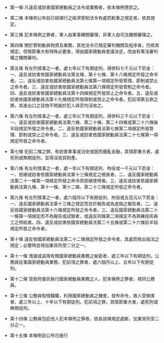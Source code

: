 * 第一條 凡違反或妨害國家總動員之法令或業務者，依本條例懲罰之。

* 第二條 本條例公布前已經頒行之經濟管制法令有處罰較重之規定者，依其規定。

* 第三條 犯本條例之罪者，軍人由軍事機關審理，非軍人由司法機關審理之。

* 第四條 關於管制動員物資及業務，其他法令已規定審判機關及程序者，仍依其規定。但情節重大有特殊必要者，得由國家總動員會議決定，改由有軍法審判權之機關審判。

* 第五條 有左列情事之一者，處七年以下有期徒刑，得併科七千元以下罰金：一、違反或妨害依國家總動員法第五條、第十七條、第十八條規定所發之命令者。二、違反或妨害依國家總動員法第七條第一項規定所發管理、節制或禁止之命令者。三、違反或妨害依國家總動員法第八條規定所發管制之命令者。四、違反或妨害依國家總動員法第十四條規定所發禁止之命令者。五、違反或妨害依國家總動員法第十九條規定所發限制或禁止之命令者。犯前項第五款之罪，其進出口之貨物不問屬於犯人與否均沒收之。

* 第六條 有左列情事之一者，處三年以下有期徒刑，得併科三千元以下罰金：一、違反或妨害國家總動員法第六條、第二十條、第二十四條或第二十六條後半段規定所發之命令者。二、違反依國家總動員法第七條第二項規定所發管理、節制或禁止之命令者。三、違反或妨害依國家總動員法第二十七條第一項規定所發之命令者。

* 第七條 犯前二條之罪，有妨害軍事或治安或因而擾亂金融，其情節重大者，處死刑或無期徒刑，並得沒收其財產。

* 第八條 有左列情事之一者，處一年以下有期徒刑、拘役或一千元以下罰金：一、拒絕或妨害依國家總動員法第十三條規定之檢查者。二、違反國家總動員法第二十一條第一項規定所發之命令而拒絕使用者。三、違反或妨害依國家總動員法第九條、第十一條、第十二條、第二十三條規定所發之命令者。

* 第九條 有左列情事之一者，處六個月以下有期徒刑、拘役或五百元以下罰金：一、違反國家總動員法第十三條之規定而怠於報告或為虛偽之報告者。二、違反依國家總動員法第十六條規定所發之命令者。三、違反國家總動員法第二十一條第一項規定而不為報告或試驗者，或違反同條第二項規定不為熟練技術員工之供給者。四、違反或妨害依國家總動員法第二十五條或第二十六條前半段規定所發之命令者。

* 第十條 違反依國家總動員法第二十二條規定所發之命令者，其處罰依出版法之規定；必要時並得加重其刑至二分之一。

* 第十一條 洩漏或盜用有關國家總動員業務之秘密者，處三年以下有期徒刑。公務員從事國家總動員業務，犯前項之罪者，處六個月以上、五年以下有期徒刑。

* 第十二條 受政府委託執行國家總動員業務之人，犯本條例之罪者，視同公務員。

* 第十三條 公務員假借職權，利用國家總動員之機會，發布命令，致人受損害者，處三年以上、十年以下有期徒刑。犯前項之罪，其情節重大者，處死刑或無期徒刑。

* 第十四條 公務員包庇他人犯本條例之罪者，依各該條規定處斷，加重其刑至二分之一。

* 第十五條 本條例自公布日施行

